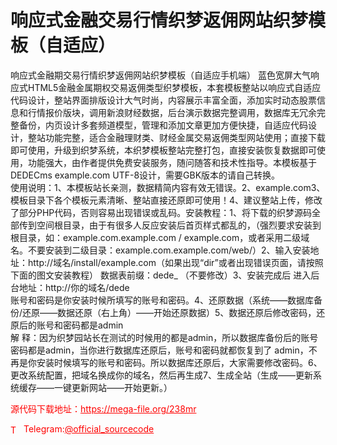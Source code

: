 # 响应式金融交易行情织梦返佣网站织梦模板（自适应）

响应式金融期交易行情织梦返佣网站织梦模板（自适应手机端） 蓝色宽屏大气响应式HTML5金融金属期权交易返佣类型织梦模板，本套模板整站以响应式自适应代码设计，整站界面排版设计大气时尚，内容展示丰富全面，添加实时动态股票信息和行情报价版块，调用新浪财经数据，后台演示数据完整调用，数据库无冗余完整备份，内页设计多套频道模型，管理和添加文章更加方便快捷，自适应代码设计，整站功能完整，适合金融理财类、财经金属交易返佣类型网站使用；直接下载即可使用，升级到织梦系统，本织梦模板整站完整打包，直接安装恢复数据即可使用，功能强大，由作者提供免费安装服务，随问随答和技术性指导。本模板基于DEDECms example.com UTF-8设计，需要GBK版本的请自己转换。<br>使用说明：1、本模板站长亲测，数据精简内容有效无错误。2、example.com3、模板目录下各个模板元素清晰、整站直接还原即可使用！4、建议整站上传，修改了部分PHP代码，否则容易出现错误或乱码。安装教程：1、将下载的织梦源码全部传到空间根目录，由于有很多人反应安装后首页样式都乱的，（强烈要求安装到根目录，如：example.com.example.com / example.com，或者采用二级域名。不要安装到二级目录：example.com.example.com/web/）2、输入安装地址：http://域名/install/example.com（如果出现“dir”或者出现错误页面，请按照下面的图文安装教程）   数据表前缀：dede_ （不要修改）3、安装完成后 进入后台地址：http://你的域名/dede<br>  账号和密码是你安装时候所填写的账号和密码。4、还原数据（系统——数据库备份/还原——数据还原（右上角）——开始还原数据）5、数据还原后修改密码，还原后的账号和密码都是admin<br> 解 释：因为织梦园站长在测试的时候用的都是admin，所以数据库备份后的账号密码都是admin，当你进行数据库还原后，账号和密码就都恢复到了 admin，不再是你安装时候填写的账号和密码。所以数据库还原后，大家需要修改密码。6、更改系统配置，把域名换成你的域名，然后再生成7、生成全站（生成——更新系统缓存——一键更新网站——开始更新。）<br>


<p style="color: red;">源代码下载地址：<a href="https://mega-file.org/238mr" style="color: red;">https://mega-file.org/238mr</a></p><p style="color: red;"><img src="https://cdn-icons-png.flaticon.com/512/2111/2111646.png" alt="Telegram Icon" style="width: 16px; vertical-align: middle; margin-right: 5px;">Telegram:<a href="https://t.me/official_sourcecode" style="color: red;">@official_sourcecode</a></p>